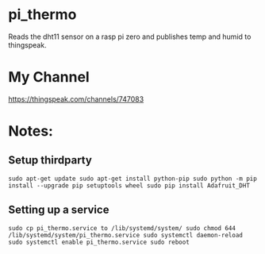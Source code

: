 # pi_thermo
Reads the dht11 sensor on a rasp pi zero and publishes temp and humid to thingspeak.

# My Channel 
https://thingspeak.com/channels/747083

# Notes:

## Setup thirdparty
`
sudo apt-get update
sudo apt-get install python-pip
sudo python -m pip install --upgrade pip setuptools wheel
sudo pip install Adafruit_DHT
`


## Setting up a service
`
sudo cp pi_thermo.service to /lib/systemd/system/
sudo chmod 644 /lib/systemd/system/pi_thermo.service
sudo systemctl daemon-reload
sudo systemctl enable pi_thermo.service
sudo reboot
`


